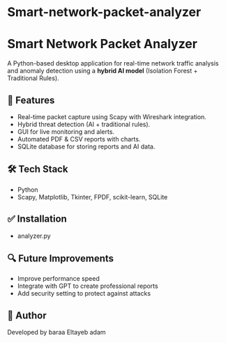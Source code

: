 # Smart-network-packet-analyzer
# Smart Network Packet Analyzer  
A Python-based desktop application for real-time network traffic analysis and anomaly detection using a **hybrid AI model** (Isolation Forest + Traditional Rules).

## 🚀 Features  
- Real-time packet capture using Scapy with Wireshark integration.  
- Hybrid threat detection (AI + traditional rules).  
- GUI for live monitoring and alerts.  
- Automated PDF & CSV reports with charts.  
- SQLite database for storing reports and AI data.  

## 🛠 Tech Stack  
- Python  
- Scapy, Matplotlib, Tkinter, FPDF, scikit-learn, SQLite  

## ✅ Installation  
- analyzer.py




## 🔍 Future Improvements  
-  Improve performance speed
-  Integrate with GPT to create professional reports 
-  Add security setting to protect against attacks

## 👤 Author  
Developed by baraa Eltayeb adam 
